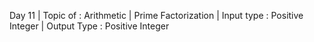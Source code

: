 Day 11 |
Topic of : Arithmetic | 
Prime Factorization | 
Input type : Positive Integer | 
Output Type : Positive Integer
